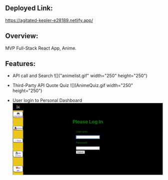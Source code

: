 ## **Deployed Link**:
https://agitated-kepler-e28189.netlify.app/


## **Overview**:

MVP Full-Stack React App, Anime. 



## **Features**:

 * API call and Search
 ![]("animelist.gif" width="250" height="250")
 
 
 * Third-Party API Quote Quiz
![](AnimeQuiz.gif width="250" height="250")
 
 
 
 * User login to Personal Dashboard
 ![](animelogin.gif)
